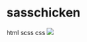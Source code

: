 # sasschicken
html 
scss
css
<img src="https://user-images.githubusercontent.com/121401175/216820271-a072b95e-2717-4306-8109-c9fbedd521cb.webm"/>

